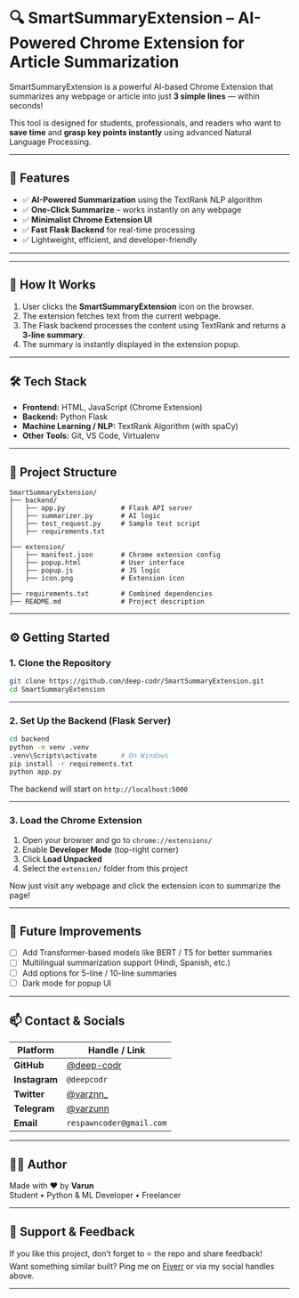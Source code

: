 # 🔍 SmartSummaryExtension – AI-Powered Chrome Extension for Article Summarization

SmartSummaryExtension is a powerful AI-based Chrome Extension that summarizes any webpage or article into just **3 simple lines** — within seconds!

This tool is designed for students, professionals, and readers who want to **save time** and **grasp key points instantly** using advanced Natural Language Processing.

---

## 🚀 Features

- ✅ **AI-Powered Summarization** using the TextRank NLP algorithm
- ✅ **One-Click Summarize** – works instantly on any webpage
- ✅ **Minimalist Chrome Extension UI**
- ✅ **Fast Flask Backend** for real-time processing
- ✅ Lightweight, efficient, and developer-friendly

---
---

## 🧠 How It Works

1. User clicks the **SmartSummaryExtension** icon on the browser.
2. The extension fetches text from the current webpage.
3. The Flask backend processes the content using TextRank and returns a **3-line summary**.
4. The summary is instantly displayed in the extension popup.

---

## 🛠️ Tech Stack

- **Frontend:** HTML, JavaScript (Chrome Extension)
- **Backend:** Python Flask
- **Machine Learning / NLP:** TextRank Algorithm (with spaCy)
- **Other Tools:** Git, VS Code, Virtualenv

---

## 📁 Project Structure

```
SmartSummaryExtension/
├── backend/
│   ├── app.py              # Flask API server
│   ├── summarizer.py       # AI logic
│   ├── test_request.py     # Sample test script
│   ├── requirements.txt
│
├── extension/
│   ├── manifest.json       # Chrome extension config
│   ├── popup.html          # User interface
│   ├── popup.js            # JS logic
│   ├── icon.png            # Extension icon
│
├── requirements.txt        # Combined dependencies
├── README.md               # Project description
```

---

## ⚙️ Getting Started

### 1. Clone the Repository

```bash
git clone https://github.com/deep-codr/SmartSummaryExtension.git
cd SmartSummaryExtension
```

---

### 2. Set Up the Backend (Flask Server)

```bash
cd backend
python -m venv .venv
.venv\Scripts\activate      # On Windows
pip install -r requirements.txt
python app.py
```

The backend will start on `http://localhost:5000`

---

### 3. Load the Chrome Extension

1. Open your browser and go to `chrome://extensions/`
2. Enable **Developer Mode** (top-right corner)
3. Click **Load Unpacked**
4. Select the `extension/` folder from this project

Now just visit any webpage and click the extension icon to summarize the page!

---

## 💬 Future Improvements

- [ ] Add Transformer-based models like BERT / T5 for better summaries
- [ ] Multilingual summarization support (Hindi, Spanish, etc.)
- [ ] Add options for 5-line / 10-line summaries
- [ ] Dark mode for popup UI

---

## 📫 Contact & Socials

| Platform     | Handle / Link                              |
|--------------|--------------------------------------------|
| **GitHub**   | [@deep-codr](https://github.com/deep-codr) |
| **Instagram**| `@deepcodr`                                |
| **Twitter**  | [@varznn_](https://twitter.com/varznn_)    |
| **Telegram** | [@varzunn](https://t.me/varzunn)           |
| **Email**    | `respawncoder@gmail.com`                   |

---

## 🧑‍💻 Author

Made with ❤️ by **Varun**  
Student • Python & ML Developer • Freelancer

---

## 🌟 Support & Feedback

If you like this project, don’t forget to ⭐️ the repo and share feedback!  
Want something similar built? Ping me on [Fiverr](https://fiverr.com) or via my social handles above.

---

